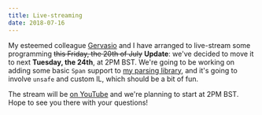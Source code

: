 ```yaml
---
title: Live-streaming
date: 2018-07-16
---
```


My esteemed colleague [Gervasio](https://twitter.com/g3rv4?lang=en) and I have arranged to live-stream some programming ~~this Friday, the 20th of July~~ **Update**: we've decided to move it to next **Tuesday, the 24th**, at 2PM BST. We're going to be working on adding some basic `Span` support to [my parsing library](https://github.com/benjamin-hodgson/Pidgin), and it's going to involve `unsafe` and custom IL, which should be a bit of fun.

The stream will be [on YouTube](https://www.youtube.com/watch?v=O23OLkQtiS4) and we're planning to start at 2PM BST. Hope to see you there with your questions!
